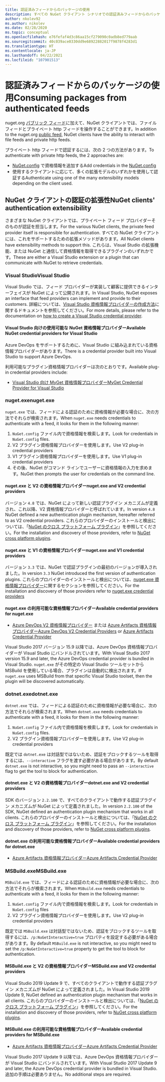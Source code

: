 ```yaml
---
title: 認証済みフィードからのパッケージの使用
description: すべての NuGet クライアント シナリオでの認証済みフィードからのパッケージの使用
author: nkolev92
ms.author: nikolev
ms.date: 02/28/2020
ms.topic: conceptual
ms.openlocfilehash: e76fefaf4d3c86aa15cf279090c0adb8ed779aab
ms.sourcegitcommit: 40c039ace0330dd9e68922882017f9878f4283d1
ms.translationtype: HT
ms.contentlocale: ja-JP
ms.lasthandoff: 04/22/2021
ms.locfileid: "107901513"
---
```

# <a name="consuming-packages-from-authenticated-feeds"></a><span data-ttu-id="24ea2-103">認証済みフィードからのパッケージの使用</span><span class="sxs-lookup"><span data-stu-id="24ea2-103">Consuming packages from authenticated feeds</span></span>

<span data-ttu-id="24ea2-104">nuget.org [パブリック フィード](https://api.nuget.org/v3/index.json)に加えて、NuGet クライアントでは、ファイル フィードとプライベート http フィードを操作することができます。</span><span class="sxs-lookup"><span data-stu-id="24ea2-104">In addition to the nuget.org [public feed](https://api.nuget.org/v3/index.json), NuGet clients have the ability to interact with file feeds and private http feeds.</span></span>


<span data-ttu-id="24ea2-105">プライベート http フィードで認証するには、次の 2 つの方法があります。</span><span class="sxs-lookup"><span data-stu-id="24ea2-105">To authenticate with private http feeds, the 2 approaches are:</span></span>

* <span data-ttu-id="24ea2-106">[NuGet.config](../reference/nuget-config-file.md#packagesourcecredentials) で資格情報を追加する</span><span class="sxs-lookup"><span data-stu-id="24ea2-106">Add credentials in the [NuGet.config](../reference/nuget-config-file.md#packagesourcecredentials)</span></span>
* <span data-ttu-id="24ea2-107">使用するクライアントに応じて、多くの拡張モデルのいずれかを使用して認証する</span><span class="sxs-lookup"><span data-stu-id="24ea2-107">Authenticate using one of the many extensibility models depending on the client used.</span></span>

## <a name="nuget-clients-authentication-extensibility"></a><span data-ttu-id="24ea2-108">NuGet クライアントの認証の拡張性</span><span class="sxs-lookup"><span data-stu-id="24ea2-108">NuGet clients' authentication extensibility</span></span>

<span data-ttu-id="24ea2-109">さまざまな NuGet クライアントでは、プライベート フィード プロバイダーそのものが認証を担当します。</span><span class="sxs-lookup"><span data-stu-id="24ea2-109">For the various NuGet clients, the private feed provider itself is responsible for authentication.</span></span>
<span data-ttu-id="24ea2-110">すべての NuGet クライアントには、これをサポートするための拡張メソッドがあります。</span><span class="sxs-lookup"><span data-stu-id="24ea2-110">All NuGet clients have extensibility methods to support this.</span></span> <span data-ttu-id="24ea2-111">これらは、Visual Studio の拡張機能、または NuGet と通信して資格情報を取得できるプラグインのいずれかです。</span><span class="sxs-lookup"><span data-stu-id="24ea2-111">These are either a Visual Studio extension or a plugin that can communicate with NuGet to retrieve credentials.</span></span>

### <a name="visual-studio"></a><span data-ttu-id="24ea2-112">Visual Studio</span><span class="sxs-lookup"><span data-stu-id="24ea2-112">Visual Studio</span></span>

<span data-ttu-id="24ea2-113">Visual Studio では、フィード プロバイダーが実装して顧客に提供できるインターフェイスが NuGet によって公開されます。</span><span class="sxs-lookup"><span data-stu-id="24ea2-113">In Visual Studio, NuGet exposes an interface that feed providers can implement and provide to their customers.</span></span> <span data-ttu-id="24ea2-114">詳細については、[Visual Studio 資格情報プロバイダーの作成方法](../reference/extensibility/NuGet-Credential-Providers-for-Visual-Studio.md)に関するドキュメントを参照してください。</span><span class="sxs-lookup"><span data-stu-id="24ea2-114">For more details, please refer to the documentation on [how to create a Visual Studio credential provider](../reference/extensibility/NuGet-Credential-Providers-for-Visual-Studio.md).</span></span>

#### <a name="available-nuget-credential-providers-for-visual-studio"></a><span data-ttu-id="24ea2-115">Visual Studio 向けの使用可能な NuGet 資格情報プロバイダー</span><span class="sxs-lookup"><span data-stu-id="24ea2-115">Available NuGet credential providers for Visual Studio</span></span>

<span data-ttu-id="24ea2-116">Azure DevOps をサポートするために、Visual Studio に組み込まれている資格情報プロバイダーがあります。</span><span class="sxs-lookup"><span data-stu-id="24ea2-116">There is a credential provider built into Visual Studio to support Azure DevOps.</span></span>


<span data-ttu-id="24ea2-117">利用可能なプラグイン資格情報プロバイダーは次のとおりです。</span><span class="sxs-lookup"><span data-stu-id="24ea2-117">Available plug-in credential providers include:</span></span>

* [<span data-ttu-id="24ea2-118">Visual Studio 向け MyGet 資格情報プロバイダー</span><span class="sxs-lookup"><span data-stu-id="24ea2-118">MyGet Credential Provider for Visual Studio</span></span>](http://docs.myget.org/docs/reference/credential-provider-for-visual-studio)

### <a name="nugetexe"></a><span data-ttu-id="24ea2-119">nuget.exe</span><span class="sxs-lookup"><span data-stu-id="24ea2-119">nuget.exe</span></span>

<span data-ttu-id="24ea2-120">`nuget.exe` では、フィードによる認証のために資格情報が必要な場合に、次の方法でそれらが検索されます。</span><span class="sxs-lookup"><span data-stu-id="24ea2-120">When `nuget.exe` needs credentials to authenticate with a feed, it looks for them in the following manner:</span></span>

1. <span data-ttu-id="24ea2-121">`NuGet.config` ファイル内で資格情報を検索します。</span><span class="sxs-lookup"><span data-stu-id="24ea2-121">Look for credentials in `NuGet.config` files.</span></span>
1. <span data-ttu-id="24ea2-122">V2 プラグイン資格情報プロバイダーを使用します。</span><span class="sxs-lookup"><span data-stu-id="24ea2-122">Use V2 plug-in credential providers</span></span>
1. <span data-ttu-id="24ea2-123">V1 プラグイン資格情報プロバイダーを使用します。</span><span class="sxs-lookup"><span data-stu-id="24ea2-123">Use V1 plug-in credential providers</span></span>
1. <span data-ttu-id="24ea2-124">その後、NuGet がコマンド ラインでユーザーに資格情報の入力を求めます。</span><span class="sxs-lookup"><span data-stu-id="24ea2-124">NuGet then prompts the user for credentials on the command line.</span></span>

#### <a name="nugetexe-and-v2-credential-providers"></a><span data-ttu-id="24ea2-125">nuget.exe と V2 の資格情報プロバイダー</span><span class="sxs-lookup"><span data-stu-id="24ea2-125">nuget.exe and V2 credential providers</span></span>

<span data-ttu-id="24ea2-126">バージョン `4.8` では、NuGet によって新しい認証プラグイン メカニズムが定義され、これ以降、V2 資格情報プロバイダーと呼ばれています。</span><span class="sxs-lookup"><span data-stu-id="24ea2-126">In version `4.8` NuGet defined a new authentication plugin mechanism, hereafter referred to as V2 credential providers.</span></span>
<span data-ttu-id="24ea2-127">これらのプロバイダーのインストールと検出については、「[NuGet のクロス プラットフォーム プラグイン](../reference/extensibility/NuGet-Cross-Platform-Plugins.md#plugin-installation-and-discovery)」を参照してください。</span><span class="sxs-lookup"><span data-stu-id="24ea2-127">For the installation and discovery of those providers, refer to [NuGet cross platform plugins](../reference/extensibility/NuGet-Cross-Platform-Plugins.md#plugin-installation-and-discovery).</span></span>

#### <a name="nugetexe-and-v1-credential-providers"></a><span data-ttu-id="24ea2-128">nuget.exe と V1 の資格情報プロバイダー</span><span class="sxs-lookup"><span data-stu-id="24ea2-128">nuget.exe and V1 credential providers</span></span>

<span data-ttu-id="24ea2-129">バージョン `3.3` では、NuGet で認証プラグインの最初のバージョンが導入されました。</span><span class="sxs-lookup"><span data-stu-id="24ea2-129">In version `3.3` NuGet introduced the first version of authentication plugins.</span></span>
<span data-ttu-id="24ea2-130">これらのプロバイダーのインストールと検出については、[nuget.exe 資格情報プロバイダー](../reference/extensibility/nuget-exe-Credential-Providers.md#nugetexe-credential-provider-discovery)に関するセクションを参照してください。</span><span class="sxs-lookup"><span data-stu-id="24ea2-130">For the installation and discovery of those providers refer to [nuget.exe credential providers](../reference/extensibility/nuget-exe-Credential-Providers.md#nugetexe-credential-provider-discovery)</span></span>

#### <a name="available-credential-providers-for-nugetexe"></a><span data-ttu-id="24ea2-131">nuget.exe の利用可能な資格情報プロバイダー</span><span class="sxs-lookup"><span data-stu-id="24ea2-131">Available credential providers for nuget.exe</span></span>

* <span data-ttu-id="24ea2-132">[Azure DevOps V2 資格情報プロバイダー](/azure/devops/artifacts/nuget/nuget-exe#add-a-feed-to-nuget-482-or-later) または [Azure Artifacts 資格情報プロバイダー](https://github.com/microsoft/artifacts-credprovider)</span><span class="sxs-lookup"><span data-stu-id="24ea2-132">[Azure DevOps V2 Credential Providers](/azure/devops/artifacts/nuget/nuget-exe#add-a-feed-to-nuget-482-or-later) or [Azure Artifacts Credential Provider](https://github.com/microsoft/artifacts-credprovider)</span></span>

<span data-ttu-id="24ea2-133">Visual Studio 2017 バージョン 15.9 以降では、Azure DevOps 資格情報プロバイダーが Visual Studio にバンドルされています。</span><span class="sxs-lookup"><span data-stu-id="24ea2-133">With Visual Studio 2017 version 15.9 and later, the Azure DevOps credential provider is bundled in Visual Studio.</span></span>
<span data-ttu-id="24ea2-134">`nuget.exe` がその特定の Visual Studio ツールセットから MSBuild を使用している場合、プラグインは自動的に検出されます。</span><span class="sxs-lookup"><span data-stu-id="24ea2-134">If `nuget.exe` uses MSBuild from that specific Visual Studio toolset, then the plugin will be discovered automatically.</span></span>

### <a name="dotnetexe"></a><span data-ttu-id="24ea2-135">dotnet.exe</span><span class="sxs-lookup"><span data-stu-id="24ea2-135">dotnet.exe</span></span>

<span data-ttu-id="24ea2-136">`dotnet.exe` では、フィードによる認証のために資格情報が必要な場合に、次の方法でそれらが検索されます。</span><span class="sxs-lookup"><span data-stu-id="24ea2-136">When `dotnet.exe` needs credentials to authenticate with a feed, it looks for them in the following manner:</span></span>

1. <span data-ttu-id="24ea2-137">`NuGet.config` ファイル内で資格情報を検索します。</span><span class="sxs-lookup"><span data-stu-id="24ea2-137">Look for credentials in `NuGet.config` files.</span></span>
1. <span data-ttu-id="24ea2-138">V2 プラグイン資格情報プロバイダーを使用します。</span><span class="sxs-lookup"><span data-stu-id="24ea2-138">Use V2 plug-in credential providers</span></span>

<span data-ttu-id="24ea2-139">既定では `dotnet.exe` は対話型ではないため、認証をブロックするツールを取得するには、`--interactive` フラグを渡す必要がある場合があります。</span><span class="sxs-lookup"><span data-stu-id="24ea2-139">By default `dotnet.exe` is not interactive, so you might need to pass an `--interactive` flag to get the tool to block for authentication.</span></span>

#### <a name="dotnetexe-and-v2-credential-providers"></a><span data-ttu-id="24ea2-140">dotnet.exe と V2 の資格情報プロバイダー</span><span class="sxs-lookup"><span data-stu-id="24ea2-140">dotnet.exe and V2 credential providers</span></span>

<span data-ttu-id="24ea2-141">SDK のバージョン `2.2.100` で、すべてのクライアントで動作する認証プラグイン メカニズムが NuGet によって定義されました。</span><span class="sxs-lookup"><span data-stu-id="24ea2-141">In version `2.2.100` of the SDK, NuGet defined an authentication plugin mechanism that works in all clients.</span></span>
<span data-ttu-id="24ea2-142">これらのプロバイダーのインストールと検出については、「[NuGet のクロス プラットフォーム プラグイン](../reference/extensibility/NuGet-Cross-Platform-Plugins.md#plugin-installation-and-discovery)」を参照してください。</span><span class="sxs-lookup"><span data-stu-id="24ea2-142">For the installation and discovery of those providers, refer to [NuGet cross platform plugins](../reference/extensibility/NuGet-Cross-Platform-Plugins.md#plugin-installation-and-discovery).</span></span>

#### <a name="available-credential-providers-for-dotnetexe"></a><span data-ttu-id="24ea2-143">dotnet.exe の利用可能な資格情報プロバイダー</span><span class="sxs-lookup"><span data-stu-id="24ea2-143">Available credential providers for dotnet.exe</span></span>

* [<span data-ttu-id="24ea2-144">Azure Artifacts 資格情報プロバイダー</span><span class="sxs-lookup"><span data-stu-id="24ea2-144">Azure Artifacts Credential Provider</span></span>](https://github.com/microsoft/artifacts-credprovider)

### <a name="msbuildexe"></a><span data-ttu-id="24ea2-145">MSBuild.exe</span><span class="sxs-lookup"><span data-stu-id="24ea2-145">MSBuild.exe</span></span>

<span data-ttu-id="24ea2-146">`MSBuild.exe` では、フィードによる認証のために資格情報が必要な場合に、次の方法でそれらが検索されます。</span><span class="sxs-lookup"><span data-stu-id="24ea2-146">When `MSBuild.exe` needs credentials to authenticate with a feed, it looks for them in the following manner:</span></span>

1. <span data-ttu-id="24ea2-147">`NuGet.config` ファイル内で資格情報を検索します。</span><span class="sxs-lookup"><span data-stu-id="24ea2-147">Look for credentials in `NuGet.config` files</span></span>
1. <span data-ttu-id="24ea2-148">V2 プラグイン資格情報プロバイダーを使用します。</span><span class="sxs-lookup"><span data-stu-id="24ea2-148">Use V2 plug-in credential providers</span></span>

<span data-ttu-id="24ea2-149">既定では `MSBuild.exe` は対話型ではないため、認証をブロックするツールを取得するには、`/p:NuGetInteractive=true` プロパティを設定する必要がある場合があります。</span><span class="sxs-lookup"><span data-stu-id="24ea2-149">By default `MSBuild.exe` is not interactive, so you might need to set the `/p:NuGetInteractive=true` property to get the tool to block for authentication.</span></span>

#### <a name="msbuildexe-and-v2-credential-providers"></a><span data-ttu-id="24ea2-150">MSBuild.exe と V2 の資格情報プロバイダー</span><span class="sxs-lookup"><span data-stu-id="24ea2-150">MSBuild.exe and V2 credential providers</span></span>

<span data-ttu-id="24ea2-151">Visual Studio 2019 Update 9 で、すべてのクライアントで動作する認証プラグイン メカニズムが NuGet によって定義されました。</span><span class="sxs-lookup"><span data-stu-id="24ea2-151">In Visual Studio 2019 Update 9, NuGet defined an authentication plugin mechanism that works in all clients.</span></span>
<span data-ttu-id="24ea2-152">これらのプロバイダーのインストールと検出については、「[NuGet のクロス プラットフォーム プラグイン](../reference/extensibility/NuGet-Cross-Platform-Plugins.md#plugin-installation-and-discovery)」を参照してください。</span><span class="sxs-lookup"><span data-stu-id="24ea2-152">For the installation and discovery of those providers, refer to [NuGet cross platform plugins](../reference/extensibility/NuGet-Cross-Platform-Plugins.md#plugin-installation-and-discovery).</span></span>

#### <a name="available-credential-providers-for-msbuildexe"></a><span data-ttu-id="24ea2-153">MSBuild.exe の利用可能な資格情報プロバイダー</span><span class="sxs-lookup"><span data-stu-id="24ea2-153">Available credential providers for MSBuild.exe</span></span>

* [<span data-ttu-id="24ea2-154">Azure Artifacts 資格情報プロバイダー</span><span class="sxs-lookup"><span data-stu-id="24ea2-154">Azure Artifacts Credential Provider</span></span>](https://github.com/microsoft/artifacts-credprovider)

<span data-ttu-id="24ea2-155">Visual Studio 2017 Update 9 以降では、Azure DevOps 資格情報プロバイダーが Visual Studio にバンドルされています。</span><span class="sxs-lookup"><span data-stu-id="24ea2-155">With Visual Studio 2017 Update 9 and later, the Azure DevOps credential provider is bundled in Visual Studio.</span></span> <span data-ttu-id="24ea2-156">追加の手順は必要ありません。</span><span class="sxs-lookup"><span data-stu-id="24ea2-156">No additional steps are required.</span></span>
